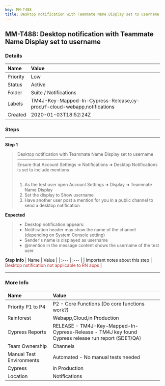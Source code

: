 ```yaml
---
key: MM-T488
title: Desktop notification with Teammate Name Display set to username
---
```


## MM-T488: Desktop notification with Teammate Name Display set to username

### Details

| Name     | Value                                                                    |
| :------- | :----------------------------------------------------------------------- |
| Priority | Low                                                                      |
| Status   | Active                                                                   |
| Folder   | Suite / Notifications                                                    |
| Labels   | TM4J-Key-Mapped-In-Cypress-Release,cy-prod,rf-cloud-webapp,notifications |
| Created  | 2020-01-03T18:52:24Z                                                     |

### Steps

<hr/>

**Step 1**

> <article>Desktop notification with Teammate Name Display set to username<br />–––––––––––––––––––––––––<br />Ensure that Account Settings ➜ Notifications ➜ Desktop Notifications is set to include mentions<br /><br /><ol><li>As the test user open Account Settings ➜ Display ➜ Teammate Name Display</li><li>Set the display to Show username</li><li>Have another user post a mention for you in a public channel to send a desktop notification</li></ol></article>

**Expected**

> <article><ul><li>Desktop notification appears:</li><li>Notification header may show the name of the channel (depending on System Console setting)</li><li>Sender's name is displayed as username</li><li>@mention in the message content shows the username of the test user</li></ul></article>

**Step Info**
| Name | Value |
| :--- | :--- |
| Important notes about this step | <span style="color:rgb(184, 49, 47)">Desktop notification not applicable to RN apps</span> |

<hr/>

### More Info

| Name                     | Value                                                                                              |
| :----------------------- | :------------------------------------------------------------------------------------------------- |
| Priority P1 to P4        | P2 - Core Functions (Do core functions work?)                                                      |
| Rainforest               | Webapp,Cloud,in Production                                                                         |
| Cypress Reports          | RELEASE - TM4J-Key-Mapped-In-Cypress-Release - TM4J key found Cypress release run report (SDET/QA) |
| Team Ownership           | Channels                                                                                           |
| Manual Test Environments | Automated - No manual tests needed                                                                 |
| Cypress                  | in Production                                                                                      |
| Location                 | Notifications                                                                                      |
